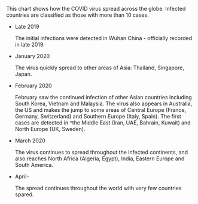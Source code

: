 This chart shows how the COVID virus spread across the globe.  Infected countries are classified as those with more than 10 cases.

* Late 2019

  The initial infections were detected in Wuhan China - officially recorded in late 2019.
  
* January 2020

  The virus quickly spread to other areas of Asia: Thailand, Singapore, Japan.

* February 2020

  February saw the continued infection of other Asian countries including South Korea, Vietnam and Malaysia. The virus also appears in Australia, the US and makes the jump to some areas of Central Europe (France, Germany, Switzerland) and Southern Europe (Italy, Spain). The first cases are detected in ^the Middle East (Iran, UAE, Bahrain, Kuwait) and North Europe (UK, Sweden).

* March 2020

  The virus continues to spread throughout the infected continents, and also reaches North Africa (Algeria, Egypt), India, Eastern Europe and South America.
  
* April-

  The spread continues throughout the world with very few countries spared.
